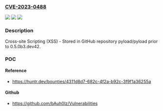 ### [CVE-2023-0488](https://cve.mitre.org/cgi-bin/cvename.cgi?name=CVE-2023-0488)
![](https://img.shields.io/static/v1?label=Product&message=pyload%2Fpyload&color=blue)
![](https://img.shields.io/static/v1?label=Version&message=%3C%200.5.0b3.dev42%20&color=brighgreen)
![](https://img.shields.io/static/v1?label=Vulnerability&message=CWE-79%20Improper%20Neutralization%20of%20Input%20During%20Web%20Page%20Generation%20('Cross-site%20Scripting')&color=brighgreen)

### Description

Cross-site Scripting (XSS) - Stored in GitHub repository pyload/pyload prior to 0.5.0b3.dev42.

### POC

#### Reference
- https://huntr.dev/bounties/4311d8d7-682c-4f2a-b92c-3f9f1a36255a

#### Github
- https://github.com/bAuh0lz/Vulnerabilities

